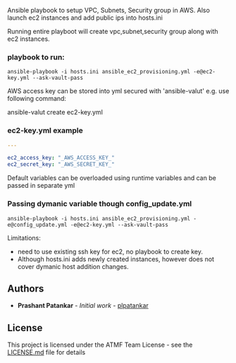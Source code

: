 Ansible playbook to setup VPC, Subnets, Security group in AWS. Also launch ec2 instances and add public ips into hosts.ini


Running entire playboot will create vpc,subnet,security group along with ec2 instances. 
### playbook to run:
```shell
ansible-playbook -i hosts.ini ansible_ec2_provisioning.yml -e@ec2-key.yml --ask-vault-pass

```
AWS access key can be stored into yml secured with 'ansible-valut' e.g. use following command:

ansible-valut create ec2-key.yml

### ec2-key.yml example
```YAML
---

ec2_access_key: "_AWS_ACCESS_KEY_"
ec2_secret_key: "_AWS_SECRET_KEY_"

```

Default variables can be overloaded using runtime variables and can be passed in separate yml 
### Passing dymanic variable though config_update.yml
```
ansible-playbook -i hosts.ini ansible_ec2_provisioning.yml -e@config_update.yml -e@ec2-key.yml --ask-vault-pass
```

Limitations:
 - need to use existing ssh key for ec2, no playbook to create key.
 - Although hosts.ini adds newly created instances, however does not cover dymanic host addition changes.

## Authors

* **Prashant Patankar** - *Initial work* - [plpatankar](https://github.com/plpatankar)

## License

This project is licensed under the ATMF Team License - see the [LICENSE.md](LICENSE.md) file for details

